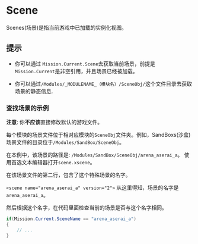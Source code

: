 # Scene

Scenes(场景)是指当前游戏中已加载的实例化视图。

## 提示

* 你可以通过 `Mission.Current.Scene`去获取当前场景，前提是`Mission.Current`是非空引用，并且场景已经被加载。

* 你可以通过`/Modules/_MODULENAME_（模块名）/SceneObj/`这个文件目录去获取场景的静态信息.

### 查找场景的示例

**注意**: 你**不应该**直接修改默认的游戏文件。

每个模块的场景文件位于相对应模块的`SceneObj`文件夹。例如，SandBoxs(沙盒)场景文件的目录位于`/Modules/SandBox/SceneObj`。

在本例中，该场景的路径是: `/Modules/SandBox/SceneObj/arena_aserai_a`。 使用首选文本编辑器打开`scene.xscene`。

在该场景文件的第二行，包含了这个特殊场景的名字。

`<scene name="arena_aserai_a" version="2">` 从这里得知，场景的名字是`arena_aserai_a`。

然后根据这个名字，在代码里面检查当前的场景是否与这个名字相同。

```csharp
if(Mission.Current.SceneName == "arena_aserai_a")
{
    // ...
}
```

